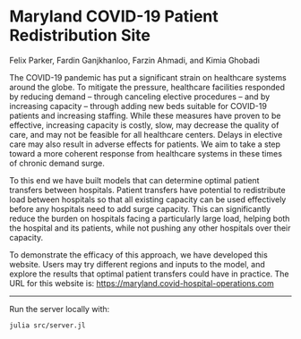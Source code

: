 # Maryland COVID-19 Patient Redistribution Site
Felix Parker, Fardin Ganjkhanloo, Farzin Ahmadi, and Kimia Ghobadi

The COVID-19 pandemic has put a significant strain on healthcare systems around the globe. To mitigate the pressure, healthcare facilities responded by reducing demand – through canceling elective procedures – and by increasing capacity – through adding new beds suitable for COVID-19 patients and increasing staffing. While these measures have proven to be effective, increasing capacity is costly, slow, may decrease the quality of care, and may not be feasible for all healthcare centers. Delays in elective care may also result in adverse effects for patients. We aim to take a step toward a more coherent response from healthcare systems in these times of chronic demand surge.

To this end we have built models that can determine optimal patient transfers between hospitals. Patient transfers have potential to redistribute load between hospitals so that all existing capacity can be used effectively before any hospitals need to add surge capacity. This can significantly reduce the burden on hospitals facing a particularly large load, helping both the hospital and its patients, while not pushing any other hospitals over their capacity.

To demonstrate the efficacy of this approach, we have developed this website. Users may try different regions and inputs to the model, and explore the results that optimal patient transfers could have in practice.
The URL for this website is: https://maryland.covid-hospital-operations.com

---

Run the server locally with:
```
julia src/server.jl
```
